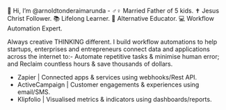 👋  Hi, I’m @arnoldtonderaimarunda - ♂♀ Married Father of 5 kids. ✝️ Jesus Christ Follower. 📚 Lifelong Learner. 🍏 Alternative Educator. 💻  Workflow Automation Expert. 

Always creative THINKING different. I build workflow automations to help startups, enterprises and entrepreneurs connect data and applications across the internet to:- Automate repetitive tasks & minimise human error; and Reclaim countless hours & save thousands of dollars.

- Zapier | Connected apps & services using webhooks/Rest API.
- ActiveCampaign | Customer engagements & experiences using email/SMS.
- Klipfolio | Visualised metrics & indicators using dashboards/reports.
